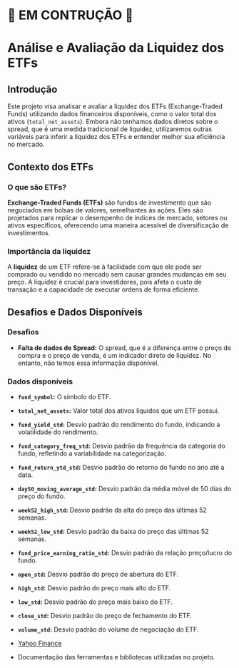 # 🚧 EM CONTRUÇÃO 🚧
# Análise e Avaliação da Liquidez dos ETFs

## Introdução

Este projeto visa analisar e avaliar a liquidez dos ETFs (Exchange-Traded Funds) utilizando dados financeiros disponíveis, como o valor total dos ativos (`total_net_assets`). Embora não tenhamos dados diretos sobre o spread, que é uma medida tradicional de liquidez, utilizaremos outras variáveis para inferir a liquidez dos ETFs e entender melhor sua eficiência no mercado.

## Contexto dos ETFs

### O que são ETFs?

**Exchange-Traded Funds (ETFs)** são fundos de investimento que são negociados em bolsas de valores, semelhantes às ações. Eles são projetados para replicar o desempenho de índices de mercado, setores ou ativos específicos, oferecendo uma maneira acessível de diversificação de investimentos.

### Importância da liquidez

A **liquidez** de um ETF refere-se à facilidade com que ele pode ser comprado ou vendido no mercado sem causar grandes mudanças em seu preço. A liquidez é crucial para investidores, pois afeta o custo de transação e a capacidade de executar ordens de forma eficiente.

## Desafios e Dados Disponíveis

### Desafios

- **Falta de dados de Spread:** O spread, que é a diferença entre o preço de compra e o preço de venda, é um indicador direto de liquidez. No entanto, não temos essa informação disponível.

### Dados disponíveis

- **`fund_symbol`:** O símbolo do ETF.
- **`total_net_assets`:** Valor total dos ativos líquidos que um ETF possui.
- **`fund_yield_std`:** Desvio padrão do rendimento do fundo, indicando a volatilidade do rendimento.
- **`fund_category_freq_std`:** Desvio padrão da frequência da categoria do fundo, refletindo a variabilidade na categorização.
- **`fund_return_ytd_std`:** Desvio padrão do retorno do fundo no ano até a data.
- **`day50_moving_average_std`:** Desvio padrão da média móvel de 50 dias do preço do fundo.
- **`week52_high_std`:** Desvio padrão da alta do preço das últimas 52 semanas.
- **`week52_low_std`:** Desvio padrão da baixa do preço das últimas 52 semanas.
- **`fund_price_earning_ratio_std`:** Desvio padrão da relação preço/lucro do fundo.
- **`open_std`:** Desvio padrão do preço de abertura do ETF.
- **`high_std`:** Desvio padrão do preço mais alto do ETF.
- **`low_std`:** Desvio padrão do preço mais baixo do ETF.
- **`close_std`:** Desvio padrão do preço de fechamento do ETF.
- **`volume_std`:** Desvio padrão do volume de negociação do ETF.



- [Yahoo Finance](https://finance.yahoo.com)
- Documentação das ferramentas e bibliotecas utilizadas no projeto.

